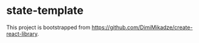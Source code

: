 # state-template

This project is bootstrapped from https://github.com/DimiMikadze/create-react-library.
